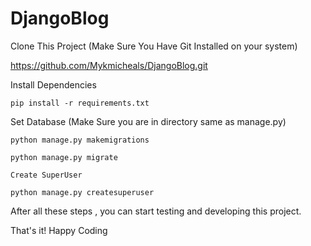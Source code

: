 # DjangoBlog

Clone This Project (Make Sure You Have Git Installed on your system)

https://github.com/Mykmicheals/DjangoBlog.git

Install Dependencies

```pip install -r requirements.txt```

Set Database (Make Sure you are in directory same as manage.py)

```python manage.py makemigrations```

```python manage.py migrate```

```Create SuperUser```

```python manage.py createsuperuser```

After all these steps , you can start testing and developing this project.

That's it! Happy Coding
